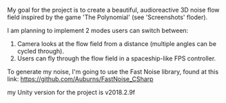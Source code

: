 My goal for the project is to create a beautiful, audioreactive
3D noise flow field inspired by the game 'The Polynomial'
(see 'Screenshots' floder).

I am planning to implement 2 modes users can switch between:
1. Camera looks at the flow field from a distance (multiple angles
can be cycled through).
2. Users can fly through the flow field in a spaceship-like
FPS controller. 

To generate my noise, I'm going to use the Fast Noise library,
found at this link:
https://github.com/Auburns/FastNoise_CSharp

my Unity version for the project is v2018.2.9f
